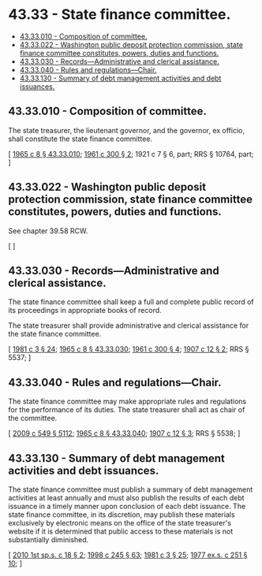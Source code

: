 # 43.33 - State finance committee.
* [43.33.010 - Composition of committee.](#4333010---composition-of-committee)
* [43.33.022 - Washington public deposit protection commission, state finance committee constitutes, powers, duties and functions.](#4333022---washington-public-deposit-protection-commission-state-finance-committee-constitutes-powers-duties-and-functions)
* [43.33.030 - Records—Administrative and clerical assistance.](#4333030---recordsadministrative-and-clerical-assistance)
* [43.33.040 - Rules and regulations—Chair.](#4333040---rules-and-regulationschair)
* [43.33.130 - Summary of debt management activities and debt issuances.](#4333130---summary-of-debt-management-activities-and-debt-issuances)
## 43.33.010 - Composition of committee.
The state treasurer, the lieutenant governor, and the governor, ex officio, shall constitute the state finance committee.

\[ [1965 c 8 § 43.33.010](https://leg.wa.gov/CodeReviser/documents/sessionlaw/1965c8.pdf?cite=1965%20c%208%20§%2043.33.010); [1961 c 300 § 2](https://leg.wa.gov/CodeReviser/documents/sessionlaw/1961c300.pdf?cite=1961%20c%20300%20§%202); 1921 c 7 § 6, part; RRS § 10764, part; \]

## 43.33.022 - Washington public deposit protection commission, state finance committee constitutes, powers, duties and functions.
See chapter 39.58 RCW.

\[ \]

## 43.33.030 - Records—Administrative and clerical assistance.
The state finance committee shall keep a full and complete public record of its proceedings in appropriate books of record.

The state treasurer shall provide administrative and clerical assistance for the state finance committee.

\[ [1981 c 3 § 24](https://leg.wa.gov/CodeReviser/documents/sessionlaw/1981c3.pdf?cite=1981%20c%203%20§%2024); [1965 c 8 § 43.33.030](https://leg.wa.gov/CodeReviser/documents/sessionlaw/1965c8.pdf?cite=1965%20c%208%20§%2043.33.030); [1961 c 300 § 4](https://leg.wa.gov/CodeReviser/documents/sessionlaw/1961c300.pdf?cite=1961%20c%20300%20§%204); [1907 c 12 § 2](https://leg.wa.gov/CodeReviser/documents/sessionlaw/1907c12.pdf?cite=1907%20c%2012%20§%202); RRS § 5537; \]

## 43.33.040 - Rules and regulations—Chair.
The state finance committee may make appropriate rules and regulations for the performance of its duties. The state treasurer shall act as chair of the committee.

\[ [2009 c 549 § 5112](https://lawfilesext.leg.wa.gov/biennium/2009-10/Pdf/Bills/Session%20Laws/Senate/5038.SL.pdf?cite=2009%20c%20549%20§%205112); [1965 c 8 § 43.33.040](https://leg.wa.gov/CodeReviser/documents/sessionlaw/1965c8.pdf?cite=1965%20c%208%20§%2043.33.040); [1907 c 12 § 3](https://leg.wa.gov/CodeReviser/documents/sessionlaw/1907c12.pdf?cite=1907%20c%2012%20§%203); RRS § 5538; \]

## 43.33.130 - Summary of debt management activities and debt issuances.
The state finance committee must publish a summary of debt management activities at least annually and must also publish the results of each debt issuance in a timely manner upon conclusion of each debt issuance. The state finance committee, in its discretion, may publish these materials exclusively by electronic means on the office of the state treasurer's website if it is determined that public access to these materials is not substantially diminished.

\[ [2010 1st sp.s. c 18 § 2](https://lawfilesext.leg.wa.gov/biennium/2009-10/Pdf/Bills/Session%20Laws/Senate/6220.SL.pdf?cite=2010%201st%20sp.s.%20c%2018%20§%202); [1998 c 245 § 63](https://lawfilesext.leg.wa.gov/biennium/1997-98/Pdf/Bills/Session%20Laws/Senate/6219.SL.pdf?cite=1998%20c%20245%20§%2063); [1981 c 3 § 25](https://leg.wa.gov/CodeReviser/documents/sessionlaw/1981c3.pdf?cite=1981%20c%203%20§%2025); [1977 ex.s. c 251 § 10](https://leg.wa.gov/CodeReviser/documents/sessionlaw/1977ex1c251.pdf?cite=1977%20ex.s.%20c%20251%20§%2010); \]

